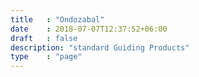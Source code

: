 ```yaml
---
title   : "Ondozabal"
date    : 2018-07-07T12:37:52+06:00
draft   : false
description: "standard Guiding Products"
type    : "page"
---
```


